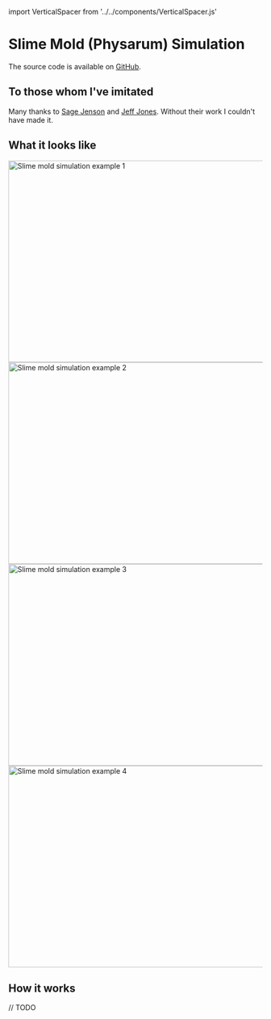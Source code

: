 import VerticalSpacer from '../../components/VerticalSpacer.js'

# Slime Mold (Physarum) Simulation

The source code is available on [GitHub].

## To those whom I've imitated

Many thanks to [Sage Jenson] and [Jeff Jones]. Without their work I couldn't have made it.

## What it looks like

<Image src="/images/slime-mold/slime_mold_example_1.png" alt="Slime mold simulation example 1" width="1000" height="400" layout="responsive" subtitle="Nice orderly paths" />

<VerticalSpacer/>

<Image src="/images/slime-mold/slime_mold_example_2.png" alt="Slime mold simulation example 2" width="1000" height="400" layout="responsive" subtitle="More chaotic slime"/>

<VerticalSpacer/>

<Image src="/images/slime-mold/slime_mold_example_3.png" alt="Slime mold simulation example 3" width="1000" height="400" layout="responsive" subtitle="Most chaotic slime" />

<VerticalSpacer/>

<Image src="/images/slime-mold/slime_mold_example_4.png" alt="Slime mold simulation example 4" width="1000" height="400" layout="responsive" subtitle="It does color too" />

## How it works

// TODO

[GitHub]: https://github.com/Velfi/slime-mold
[Sage Jenson]: https://sagejenson.com/physarum
[Jeff Jones]: https://uwe-repository.worktribe.com/output/980579
